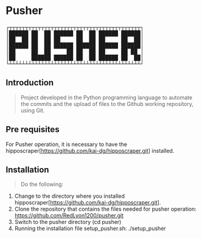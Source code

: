 # Pusher

<pre>
┌┬┬┬┬┬┬┬┬┬┬┬┬┬┬┬┬┬┬┬┬┬┬┬┬┬┬┬┬┬┬┬┬┬┬┬┬┬┬┬┬┬┐
│██████ ██  ██ ██████ ██  ██ ██████ ██████│
│██  ██ ██  ██ ██     ██  ██ ██     ██  ██│
│██████ ██  ██ ██████ ██████ ██████ ██████│
│██     ██  ██     ██ ██  ██ ██     ██ ██ │
│██     ██████ ██████ ██  ██ ██████ ██  ██│
└┴┴┴┴┴┴┴┴┴┴┴┴┴┴┴┴┴┴┴┴┴┴┴┴┴┴┴┴┴┴┴┴┴┴┴┴┴┴┴┴┴┘
</pre>


## Introduction

> Project developed in the Python programming language to automate the commits and the upload of files to the Github working repository, using Git.

## Pre requisites

For Pusher operation, it is necessary to have the hipposcraper[https://github.com/kai-dg/hipposcraper.git] installed.

## Installation

> Do the following:
1. Change to the directory where you installed hipposcraper[https://github.com/kai-dg/hipposcraper.git].
2. Clone the repository that contains the files needed for pusher operation: https://github.com/RedLyon1200/pusher.git
3. Switch to the pusher directory (cd pusher)
4. Running the installation file setup_pusher.sh: ./setup_pusher

